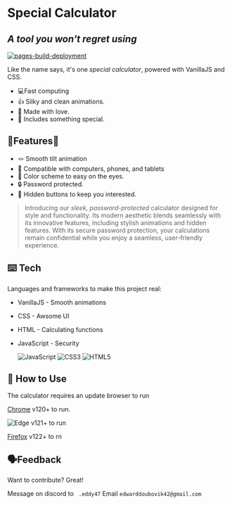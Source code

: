 

# Special Calculator
## _A tool you won't regret using_


[![pages-build-deployment](https://github.com/EdwardDK/speccalc/actions/workflows/pages/pages-build-deployment/badge.svg?branch=main)](https://github.com/EdwardDK/speccalc/actions/workflows/pages/pages-build-deployment)

Like the name says, it's one _special calculator_,
powered with VanillaJS and CSS.

- 💻Fast computing
- 👍 Silky and clean animations.
- 💞 Made with love.
- 👻 Includes something special.
## 🔨Features🔨

- 🪢 Smooth tilt animation
- 📱 Compatible with computers, phones, and tablets
- 🎨 Color scheme to easy on the eyes.
- 🔒 Password protected.
- 🥷 Hidden buttons to keep you interested.

     

> Introducing our _sleek, password-protected_ calculator designed for style and functionality.
> Its modern aesthetic blends seamlessly with its innovative features,
> including stylish animations and hidden features.
> With its secure password protection,
> your calculations remain confidential
> while you enjoy a seamless, 
> user-friendly experience.

## ⌨️ Tech

Languages and frameworks to make this project real:

- VanillaJS - Smooth animations
- CSS - Awsome UI
- HTML - Calculating functions
- JavaScript - Security

	![JavaScript](https://img.shields.io/badge/javascript-%23323330.svg?style=for-the-badge&logo=javascript&logoColor=%23F7DF1E)
     ![CSS3](https://img.shields.io/badge/css3-%231572B6.svg?style=for-the-badge&logo=css3&logoColor=white)
     ![HTML5](https://img.shields.io/badge/html5-%23E34F26.svg?style=for-the-badge&logo=html5&logoColor=white)



## 💾 How to Use

The calculator requires an update browser to run

[Chrome](https://support.google.com/chrome/answer/95346?hl=en&co=GENIE.Platform%3DDesktop) v120+ to run.

![Edge](https://img.shields.io/badge/Edge-0078D7?style=for-the-badge&logo=Microsoft-edge&logoColor=white) v121+ to run

[Firefox](https://www.mozilla.org/en-US/firefox/new/) v122+ to rn



## 🗣️Feedback

Want to contribute? Great!

Message on discord to ``` .eddy47```
Email ```edwarddoubovik42@gmail.com```


